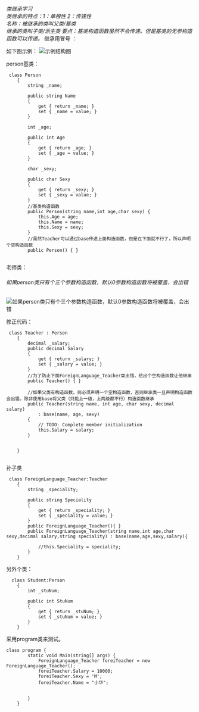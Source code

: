 *类继承学习    
类继承的特点：1：单根性     2：传递性    
名称：被继承的类叫父类/基类    
      继承的类叫子类/派生类
要点：基类构造函数虽然不会传递。但是基类的无参构造函数可以传递。*
继承用冒号 ：

如下图示例：
![示例结构图](https://note.youdao.com/yws/api/personal/file/62B99A4FA6654B46966D605F3C62C817?method=download&shareKey=d6bfd7a9cd1da1fd718c0ef29e012ff4)


person基类：
````
 class Person
    {
        string _name;

        public string Name
        {
            get { return _name; }
            set { _name = value; }
        }

        int _age;

        public int Age
        {
            get { return _age; }
            set { _age = value; }
        }

        char _sexy;

        public char Sexy
        {
            get { return _sexy; }
            set { _sexy = value; }
        }
        //基类构造函数
        public Person(string name,int age,char sexy) {
            this.Age = age;
            this.Name = name;
            this.Sexy = sexy;
        }
        //虽然Teacher可以通过base传递上面构造函数，但是在下面就不行了，所以声明个空构造函数
        public Person() { }
        

````

老师类：
###### 如果person类只有个三个参数构造函数，默认0参数构造函数将被覆盖，会出错
![如果person类只有个三个参数构造函数，默认0参数构造函数将被覆盖，会出错](https://note.youdao.com/yws/api/personal/file/9C1741196D6A4D5D9922518C77AA9B11?method=download&shareKey=a7889f71a13ff69a5030b2b2c57fa466)    

修正代码：

````
 class Teacher : Person
    {
        decimal _salary;
        public decimal Salary
        {
            get { return _salary; }
            set { _salary = value; }
        }
        //为了防止下面ForeignLanguage_Teacher类出错，给出个空构造函数让他继承
        public Teacher() { }

        //如果父类有构造函数，则必须声明一个空构造函数，否则继承类一旦声明构造函数会出错。除非使用base将父类（只能上一级，上两级都不行）构造函数继承
        public Teacher(string name, int age, char sexy, decimal salary)
            : base(name, age, sexy)
        {
            // TODO: Complete member initialization
            this.Salary = salary;
        }


    }
    
````

孙子类
````
 class ForeignLanguage_Teacher:Teacher
    {
        string _speciality;

        public string Speciality
        {
            get { return _speciality; }
            set { _speciality = value; }
        }
        public ForeignLanguage_Teacher(){ }
        public ForeignLanguage_Teacher(string name,int age,char sexy,decimal salary,string speciality) : base(name,age,sexy,salary){

            //this.Speciality = speciality;
        }
    }
````

另外个类：
````
  class Student:Person
    {
        int _stuNum;

        public int StuNum
        {
            get { return _stuNum; }
            set { _stuNum = value; }
        }
    }
````

采用program类来测试。
````
class program {
        static void Main(string[] args) {
            ForeignLanguage_Teacher foreiTeacher = new ForeignLanguage_Teacher();
            foreiTeacher.Salary = 10000;
            foreiTeacher.Sexy = 'M';
            foreiTeacher.Name = "小华";
            
           
        }
    } 
 ````